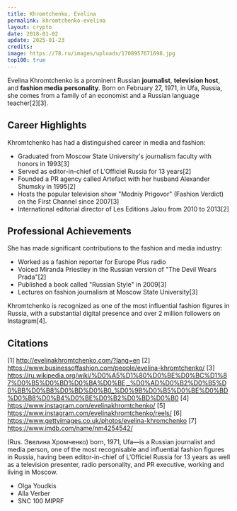 ```yaml
---
title: Khromtchenko, Evelina
permalink: khromtchenko-evelina
layout: crypto
date: 2018-01-02
update: 2025-01-23
credits:
image: https://78.ru/images/uploads/1708957671698.jpg
top100: true
---
```


Evelina Khromtchenko is a prominent Russian **journalist**, **television host**, and **fashion media personality**. Born on February 27, 1971, in Ufa, Russia, she comes from a family of an economist and a Russian language teacher[2][3].

## Career Highlights

Khromtchenko has had a distinguished career in media and fashion:

- Graduated from Moscow State University's journalism faculty with honors in 1993[3]
- Served as editor-in-chief of L'Officiel Russia for 13 years[2]
- Founded a PR agency called Artefact with her husband Alexander Shumsky in 1995[2]
- Hosts the popular television show "Modniy Prigovor" (Fashion Verdict) on the First Channel since 2007[3]
- International editorial director of Les Editions Jalou from 2010 to 2013[2]

## Professional Achievements

She has made significant contributions to the fashion and media industry:
- Worked as a fashion reporter for Europe Plus radio
- Voiced Miranda Priestley in the Russian version of "The Devil Wears Prada"[2]
- Published a book called "Russian Style" in 2009[3]
- Lectures on fashion journalism at Moscow State University[3]

Khromtchenko is recognized as one of the most influential fashion figures in Russia, with a substantial digital presence and over 2 million followers on Instagram[4].

## Citations

[1] http://evelinakhromtchenko.com/?lang=en
[2] https://www.businessoffashion.com/people/evelina-khromtchenko/
[3] https://ru.wikipedia.org/wiki/%D0%A5%D1%80%D0%BE%D0%BC%D1%87%D0%B5%D0%BD%D0%BA%D0%BE,_%D0%AD%D0%B2%D0%B5%D0%BB%D0%B8%D0%BD%D0%B0_%D0%9B%D0%B5%D0%BE%D0%BD%D0%B8%D0%B4%D0%BE%D0%B2%D0%BD%D0%B0
[4] https://www.instagram.com/evelinakhromtchenko/
[5] https://www.instagram.com/evelinakhromtchenko/reels/
[6] https://www.gettyimages.co.uk/photos/evelina-khromchenko
[7] https://www.imdb.com/name/nm4254542/

(Rus. Эвелина Хромченко) born, 1971, Ufa—is a Russian journalist and media person, one of the most recognisable and influential fashion figures in Russia, having been editor-in-chief of L’Officiel Russia for 13 years as well as a television presenter, radio personality, and PR executive, working and living in Moscow.

+ Olga Youdkis
+ Alla Verber
+ SNC 100 MIPRF
